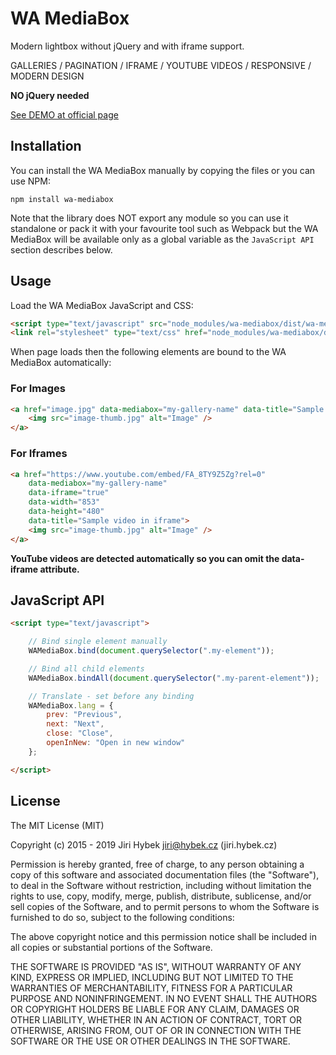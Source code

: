 # WA MediaBox

Modern lightbox without jQuery and with iframe support.

GALLERIES / PAGINATION / IFRAME / YOUTUBE VIDEOS / RESPONSIVE / MODERN DESIGN

**NO jQuery needed**

[See DEMO at official page](http://jiri.hybek.cz/wa-mediabox/)

## Installation

You can install the WA MediaBox manually by copying the files or you can use NPM:

```
npm install wa-mediabox
```

Note that the library does NOT export any module so you can use it standalone or pack it with your favourite tool such as Webpack but the WA MediaBox will be available only as a global variable as the `JavaScript API` section describes below.

## Usage

Load the WA MediaBox JavaScript and CSS:

```html
<script type="text/javascript" src="node_modules/wa-mediabox/dist/wa-mediabox.min.js"></script>
<link rel="stylesheet" type="text/css" href="node_modules/wa-mediabox/dist/wa-mediabox.min.css">
```

When page loads then the following elements are bound to the WA MediaBox automatically:

### For Images

```html
<a href="image.jpg" data-mediabox="my-gallery-name" data-title="Sample image">
	<img src="image-thumb.jpg" alt="Image" />
</a> 
```

### For Iframes

```html
<a href="https://www.youtube.com/embed/FA_8TY9Z5Zg?rel=0"
	data-mediabox="my-gallery-name"
	data-iframe="true"
	data-width="853"
	data-height="480"
	data-title="Sample video in iframe">
	<img src="image-thumb.jpg" alt="Image" />
</a> 
```

**YouTube videos are detected automatically so you can omit the data-iframe attribute.**

## JavaScript API

```html
<script type="text/javascript">

	// Bind single element manually
	WAMediaBox.bind(document.querySelector(".my-element"));

	// Bind all child elements
	WAMediaBox.bindAll(document.querySelector(".my-parent-element"));

	// Translate - set before any binding
	WAMediaBox.lang = {
		prev: "Previous",
		next: "Next",
		close: "Close",
		openInNew: "Open in new window"
	};

</script>
```

## License

The MIT License (MIT)

Copyright (c) 2015 - 2019 Jiri Hybek <jiri@hybek.cz> (jiri.hybek.cz)

Permission is hereby granted, free of charge, to any person obtaining a copy of this software and associated documentation files (the "Software"), to deal in the Software without restriction, including without limitation the rights to use, copy, modify, merge, publish, distribute, sublicense, and/or sell copies of the Software, and to permit persons to whom the Software is furnished to do so, subject to the following conditions:

The above copyright notice and this permission notice shall be included in all copies or substantial portions of the Software.

THE SOFTWARE IS PROVIDED "AS IS", WITHOUT WARRANTY OF ANY KIND, EXPRESS OR IMPLIED, INCLUDING BUT NOT LIMITED TO THE WARRANTIES OF MERCHANTABILITY, FITNESS FOR A PARTICULAR PURPOSE AND NONINFRINGEMENT. IN NO EVENT SHALL THE AUTHORS OR COPYRIGHT HOLDERS BE LIABLE FOR ANY CLAIM, DAMAGES OR OTHER LIABILITY, WHETHER IN AN ACTION OF CONTRACT, TORT OR OTHERWISE, ARISING FROM, OUT OF OR IN CONNECTION WITH THE SOFTWARE OR THE USE OR OTHER DEALINGS IN THE SOFTWARE.
